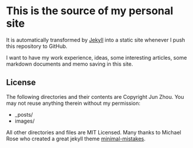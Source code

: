 # This is the source of my personal site

It is automatically transformed by [Jekyll](http://github.com/mojombo/jekyll)
into a static site whenever I push this repository to GitHub.

I want to have my work experience, ideas, some interesting articles, some 
markdown documents and memo saving in this site.

## License

The following directories and their contents are Copyright Jun Zhou.
You may not reuse anything therein without my permission:

* \_posts/
* images/

All other directories and files are MIT Licensed. Many thanks to Michael Rose who
created a great jekyll theme [minimal-mistakes](https://github.com/mmistakes/minimal-mistakes).
